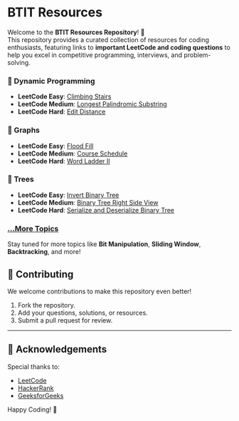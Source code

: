 # BTIT Resources  

Welcome to the **BTIT Resources Repository**! 🎉  
This repository provides a curated collection of resources for coding enthusiasts, featuring links to **important LeetCode and coding questions** to help you excel in competitive programming, interviews, and problem-solving.

### 📌 Dynamic Programming  
- **LeetCode Easy**: [Climbing Stairs](https://leetcode.com/problems/climbing-stairs/)  
- **LeetCode Medium**: [Longest Palindromic Substring](https://leetcode.com/problems/longest-palindromic-substring/)  
- **LeetCode Hard**: [Edit Distance](https://leetcode.com/problems/edit-distance/)  

### 📌 Graphs  
- **LeetCode Easy**: [Flood Fill](https://leetcode.com/problems/flood-fill/)  
- **LeetCode Medium**: [Course Schedule](https://leetcode.com/problems/course-schedule/)  
- **LeetCode Hard**: [Word Ladder II](https://leetcode.com/problems/word-ladder-ii/)  

### 📌 Trees  
- **LeetCode Easy**: [Invert Binary Tree](https://leetcode.com/problems/invert-binary-tree/)  
- **LeetCode Medium**: [Binary Tree Right Side View](https://leetcode.com/problems/binary-tree-right-side-view/)  
- **LeetCode Hard**: [Serialize and Deserialize Binary Tree](https://leetcode.com/problems/serialize-and-deserialize-binary-tree/)  

### [...More Topics](#)  
Stay tuned for more topics like **Bit Manipulation**, **Sliding Window**, **Backtracking**, and more!


## 🌟 Contributing  

We welcome contributions to make this repository even better!  
1. Fork the repository.  
2. Add your questions, solutions, or resources.  
3. Submit a pull request for review.  

---

## 🙏 Acknowledgements  

Special thanks to:  
- [LeetCode](https://leetcode.com/)  
- [HackerRank](https://www.hackerrank.com/)  
- [GeeksforGeeks](https://www.geeksforgeeks.org/)  

Happy Coding! 🚀
